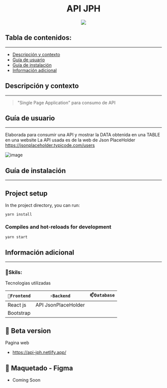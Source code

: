 
<h1 align="center">API JPH</h1>
<p align="center"><img src="https://user-images.githubusercontent.com/81504385/157611849-4cdfe75c-b170-4af3-aa61-61100445cb49.png"/></p> 

## Tabla de contenidos:
---

- [Descripción y contexto](#descripción-y-contexto)
- [Guía de usuario](#guía-de-usuario)
- [Guía de instalación](#guía-de-instalación)
- [Información adicional](#información-adicional)


## Descripción y contexto
---

> "Single Page Application" para consumo de API

## Guía de usuario
---
Elaborada para consumir una API y mostrar la DATA obtenida en una TABLE en una website
La API usada es de la web de Json PlaceHolder
<a href="https://jsonplaceholder.typicode.com/users" target="_blank">https://jsonplaceholder.typicode.com/users</a>

![image](https://user-images.githubusercontent.com/81504385/157612112-7abc4c21-ff92-4e2c-8b3b-d97ab21abc3c.png)

 	
## Guía de instalación
---
## Project setup

In the project directory, you can run:

```
yarn install
```

### Compiles and hot-reloads for development

```
yarn start
```


## Información adicional
---
### 🔭Skils:
Tecnologias utilizadas

| `🔭Frontend` | `⚡Backend` | `📫Database` |
| ------ | ------ | ------ | 
| React js | API JsonPlaceHolder |  |
| Bootstrap |  |  |


## 🌱 Beta version
Pagina web
<ul>
<li> <a href="https://api-jph.netlify.app/" target="_blank">https://api-jph.netlify.app/</a> </li>
</ul>

## 🎨 Maquetado - Figma
<ul>
<li> Coming Soon </li>
</ul>
